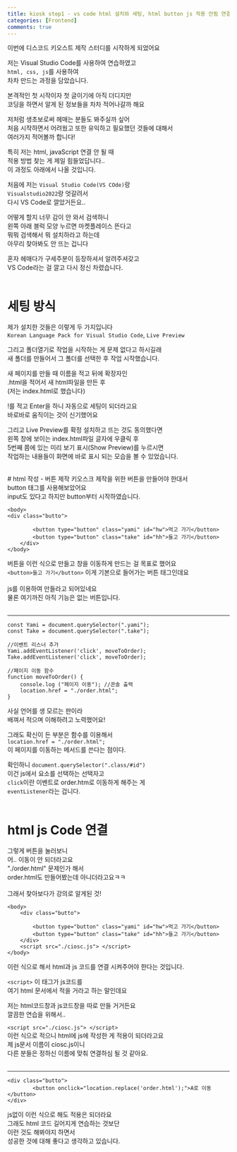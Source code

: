 ```yaml
---
title: kiosk step1 - vs code html 설치와 세팅, html button js 적용 안됨 연결법
categories: [Frontend]
comments: true
---
```


이번에 디스코드 키오스트 제작 스터디를 시작하게 되었어요<br/> 

저는 Visual Studio Code를 사용하여 연습하였고<br/> 
`html, css, js`를 사용하여<br/> 
차차 만드는 과정을 담았습니다.<br/> 

본격적인 첫 시작이자 첫 글이기에 아직 더디지만<br/> 
코딩을 하면서 알게 된 정보들을 차차 적어나갈까 해요<br/> 

저처럼 생초보로써 헤매는 분들도 봐주실까 싶어<br/> 
처음 시작하면서 어려웠고 또한 유익하고 필요했던 것들에 대해서<br/> 
여러가지 적어볼까 합니다!<br/> 

특히 저는 html, javaScript 연결 안 될 때<br/> 
적용 방법 찾는 게 제일 힘들었답니다..<br/> 
이 과정도 아래에서 나올 것입니다.<br/> 


처음에 저는 `Visual Studio Code(VS COde)`랑<br/> 
`Visualstudio2022`랑 엇갈려서<br/> 
다시 VS Code로 깔았거든요..<br/> 

어떻게 할지 너무 감이 안 와서 검색하니<br/> 
왼쪽 아래 블럭 모양 누르면 마켓플레이스 뜬다고<br/> 
뭐뭐 검색해서 뭐 설치하라고 하는데<br/> 
아무리 찾아봐도 안 뜨는 겁니다<br/> 

혼자 헤매다가 구세주분이 등장하셔서 알려주셔갖고<br/> 
VS Code라는 걸 깔고 다시 정신 차렸습니다.<br/> 
<br/> 

# 세팅 방식 
제가 설치한 것들은 이렇게 두 가지입니다<br/> 
`Korean Language Pack for Visual Studio Code`, `Live Preview`<br/> 

그리고 폴더열기로 작업을 시작하는 게 문제 없다고 하시길래<br/> 
새 폴더를 만들어서 그 폴더를 선택한 후 작업 시작했습니다.<br/> 

새 페이지를 만들 때 이름을 적고 뒤에 확장자인<br/> 
.html을 적어서 새 html파일을 만든 후<br/> 
(저는 index.html로 했습니다)<br/> 

!를 적고 Enter을 하니 자동으로 세팅이 되더라고요<br/> 
바로바로 움직이는 것이 신기했어요<br/> 


그리고 Live Preview를 확정 설치하고 뜨는 것도 동의했다면<br/> 
왼쪽 창에 보이는 index.html파일 글자에 우클릭 후<br/> 
5번째 쯤에 있는 미리 보기 표시(Show Preview)를 누르시면<br/> 
작업하는 내용들이 화면에 바로 표시 되는 모습을 볼 수 있었습니다.<br/> 

<br/> 
# html 작성 - 버튼 제작 
키오스크 제작을 위한 버튼을 만들어야 한대서<br/> 
button 태그를 사용해보았어요<br/> 
input도 있다고 하지만 button부터 시작하였습니다.<br/> 



``` 
<body> 
<div class="butto">

        <button type="button" class="yami" id="hw">먹고 가기</button> 
        <button type="button" class="take" id="hh">들고 가기</button> 
    </div>
</body> 
``` 


버튼을 이런 식으로 만들고 창을 이동하게 만드는 걸 목표로 했어요<br/> 
`<button>들고 가기</button>` 이게 기본으로 들어가는 버튼 태그인데요<br/> 
<br/> 
js를 이용하여 만들라고 되어있네요<br/> 
물론 여기까진 아직 기능은 없는 버튼입니다.<br/> 
<br/> 

*** 
``` 
const Yami = document.querySelector(".yami");
const Take = document.querySelector(".take"); 

//이벤트 리스너 추가
Yami.addEventListener('click', moveToOrder);
Take.addEventListener('click', moveToOrder);

//페이지 이동 함수
function moveToOrder() {
    console.log ("페이지 이동"); //콘솔 출력
    location.href = "./order.html";
}

``` 

사실 언어를 생 모르는 판이라<br/> 
배껴서 적으며 이해하려고 노력했어요!<br/> 

그래도 확신이 든 부분은 함수를 이용해서<br/> 
``location.href = "./order.html";``<br/> 
이 페이지를 이동하는 메서드를 쓴다는 점이다.<br/> 

확인하니 ``document.querySelector(".class/#id")``<br/> 
이건 js에서 요소를 선택하는 선택자고<br/> 
``click``이란 이벤트로 order.htm로 이동하게 해주는 게<br/> 
``eventListener``라는 겁니다.<br/> 
<br/> 

# html js Code 연결 
그렇게 버튼을 눌러보니<br/> 
어.. 이동이 안 되더라고요<br/> 
"./order.html" 문제인가 해서<br/> 
order.html도 만들어봤는데 아니더라고요ㅋㅋ<br/> 
<br/> 
그래서 찾아보다가 강의로 알게된 것!<br/> 


``` 
<body>
    <div class="butto">

        <button type="button" class="yami" id="hw">먹고 가기</button> 
        <button type="button" class="take" id="hh">들고 가기</button> 
    </div> 
    <script src="./ciosc.js"> </script>
</body>
``` 

이런 식으로 해서 html과 js 코드를 연결 시켜주어야 한다는 것입니다.<br/> 

`<script>` 이 태그가 js코드를<br/> 
여기 html 문서에서 적을 거라고 하는 말인데요<br/> 

저는 html코드창과 js코드창을 따로 만들 거거든요<br/> 
깔끔한 연습을 위해서..<br/> 

``<script src="./ciosc.js"> </script>``<br/> 
이런 식으로 적으니 html에 js에 작성한 게 적용이 되더라고요<br/> 
제 js문서 이름이 ciosc.js이니<br/> 
다른 분들은 정하신 이름에 맞춰 연결하심 될 것 같아요.<br/> 
<br/> 

*** 
```
<div class="butto">
        <button onclick="location.replace('order.html');">A로 이동</button> 
</div>
``` 
js없이 이런 식으로 해도 적용은 되더라요<br/> 
그래도 html 코드 길어지게 연습하는 것보단<br/> 
이런 것도 해봐야지 하면서<br/> 
성공한 것에 대해 좋다고 생각하고 있습니다.<br/> 


